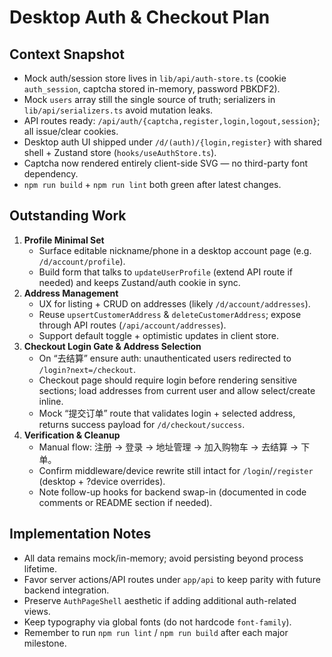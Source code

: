 # Desktop Auth & Checkout Plan

## Context Snapshot
- Mock auth/session store lives in `lib/api/auth-store.ts` (cookie `auth_session`, captcha stored in-memory, password PBKDF2).
- Mock `users` array still the single source of truth; serializers in `lib/api/serializers.ts` avoid mutation leaks.
- API routes ready: `/api/auth/{captcha,register,login,logout,session}`; all issue/clear cookies.
- Desktop auth UI shipped under `/d/(auth)/{login,register}` with shared shell + Zustand store (`hooks/useAuthStore.ts`).
- Captcha now rendered entirely client-side SVG — no third-party font dependency.
- `npm run build` + `npm run lint` both green after latest changes.

## Outstanding Work
1. **Profile Minimal Set**
   - Surface editable nickname/phone in a desktop account page (e.g. `/d/account/profile`).
   - Build form that talks to `updateUserProfile` (extend API route if needed) and keeps Zustand/auth cookie in sync.
2. **Address Management**
   - UX for listing + CRUD on addresses (likely `/d/account/addresses`).
   - Reuse `upsertCustomerAddress` & `deleteCustomerAddress`; expose through API routes (`/api/account/addresses`).
   - Support default toggle + optimistic updates in client store.
3. **Checkout Login Gate & Address Selection**
   - On “去结算” ensure auth: unauthenticated users redirected to `/login?next=/checkout`.
   - Checkout page should require login before rendering sensitive sections; load addresses from current user and allow select/create inline.
   - Mock “提交订单” route that validates login + selected address, returns success payload for `/d/checkout/success`.
4. **Verification & Cleanup**
   - Manual flow: 注册 → 登录 → 地址管理 → 加入购物车 → 去结算 → 下单。
   - Confirm middleware/device rewrite still intact for `/login`/`/register` (desktop + ?device overrides).
   - Note follow-up hooks for backend swap-in (documented in code comments or README section if needed).

## Implementation Notes
- All data remains mock/in-memory; avoid persisting beyond process lifetime.
- Favor server actions/API routes under `app/api` to keep parity with future backend integration.
- Preserve `AuthPageShell` aesthetic if adding additional auth-related views.
- Keep typography via global fonts (do not hardcode `font-family`).
- Remember to run `npm run lint` / `npm run build` after each major milestone.
